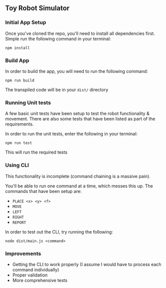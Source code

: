 ## Toy Robot Simulator

### Initial App Setup
Once you've cloned the repo, you'll need to install all dependencies first.
Simple run the following command in your terminal:
```shell
npm install
```

### Build App
In order to build the app, you will need to run the following command: 
```shell
npm run build
```
The transpiled code will be in your `dist/` directory

### Running Unit tests
A few basic unit tests have been setup to test the robot functionality & movement. 
There are also some tests that have been listed as part of the requirements.

In order to run the unit tests, enter the following in your terminal:
```shell
npm run test
```
This will run the required tests

### Using CLI
This functionality is incomplete (command chaining is a massive pain).

You'll be able to run one command at a time, which messes this up.
The commands that have been setup are:
- `PLACE <x> <y> <f>`
- `MOVE`
- `LEFT`
- `RIGHT`
- `REPORT`

In order to test out the CLI, try running the following:

```shell
node dist/main.js <command>
```

### Improvements
- Getting the CLI to work properly (I assume I would have to process each command individually)
- Proper validation
- More comprehensive tests
